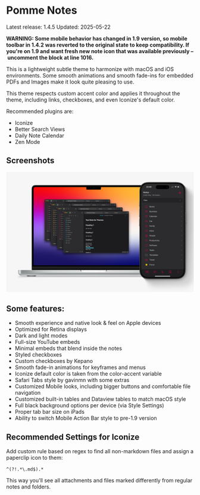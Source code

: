 # Pomme Notes
Latest release: 1.4.5
Updated: 2025-05-22

**WARNING: Some mobile behavior has changed in 1.9 version, so mobile toolbar in 1.4.2 was reverted to the original state to keep compatibility. If you're on 1.9 and want fresh new note icon that was available previously – uncomment the block at line 1016.**

This is a lightweight subtle theme to harmonize with macOS and iOS environments.
Some smooth animations and smooth fade-ins for embedded PDFs and Images make it look quite pleasing to use.

This theme respects custom accent color and applies it throughout the theme, including links, checkboxes, and even Iconize's default color.

Recommended plugins are:
- Iconize
- Better Search Views
- Daily Note Calendar
- Zen Mode

## Screenshots
![](https://github.com/MrParalloid/pomme-notes/blob/main/images/main.jpg)

## Some features:
- Smooth experience and native look & feel on Apple devices
- Optimized for Retina displays
- Dark and light modes
- Full-size YouTube embeds
- Minimal embeds that blend inside the notes
- Styled checkboxes
- Custom checkboxes by Kepano
- Smooth fade-in animations for keyframes and menus
- Iconize default color is taken from the color-accent variable
- Safari Tabs style by gavinmn with some extras
- Customized Mobile looks, including bigger buttons and comfortable file navigation
- Customized built-in tables and Dataview tables to match macOS style
- Full black background options per device (via Style Settings)
- Proper tab bar size on iPads
- Ability to switch Mobile Action Bar style to pre-1.9 version

## Recommended Settings for Iconize
Add custom rule based on regex to find all non-markdown files and assign a paperclip icon to them: 

```
^(?!.*\.md$).*
```
This way you'll see all attachments and files marked differently from regular notes and folders.
